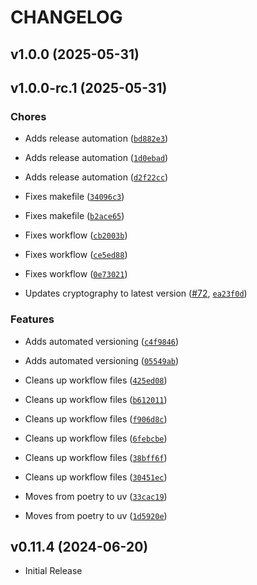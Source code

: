 # CHANGELOG

<!-- version list -->

## v1.0.0 (2025-05-31)


## v1.0.0-rc.1 (2025-05-31)

### Chores

- Adds release automation
  ([`bd882e3`](https://github.com/jamescrowley321/py-identity-model/commit/bd882e3473fe4c8d41a01136a0467504da0f187c))

- Adds release automation
  ([`1d0ebad`](https://github.com/jamescrowley321/py-identity-model/commit/1d0ebadee9a7311577cbef9f8fd66553fa7adb4a))

- Adds release automation
  ([`d2f22cc`](https://github.com/jamescrowley321/py-identity-model/commit/d2f22cc42905bf0692889f79bad3f107283535ff))

- Fixes makefile
  ([`34096c3`](https://github.com/jamescrowley321/py-identity-model/commit/34096c36d558d12dd043e14a7fc7f5e7b4d226bc))

- Fixes makefile
  ([`b2ace65`](https://github.com/jamescrowley321/py-identity-model/commit/b2ace65b9c7f18be41f369a3b2675bbc095f85a4))

- Fixes workflow
  ([`cb2003b`](https://github.com/jamescrowley321/py-identity-model/commit/cb2003b720e1b9c59ae934a859c55eaaf5743904))

- Fixes workflow
  ([`ce5ed88`](https://github.com/jamescrowley321/py-identity-model/commit/ce5ed88d4cbd1550116acda3996922b393d80238))

- Fixes workflow
  ([`0e73021`](https://github.com/jamescrowley321/py-identity-model/commit/0e7302149d314216e532372231a35b3f8a9ab4dd))

- Updates cryptography to latest version
  ([#72](https://github.com/jamescrowley321/py-identity-model/pull/72),
  [`ea23f0d`](https://github.com/jamescrowley321/py-identity-model/commit/ea23f0d0d340d454a7f58490cd14a6b46a762a5c))

### Features

- Adds automated versioning
  ([`c4f9846`](https://github.com/jamescrowley321/py-identity-model/commit/c4f9846a51d3414ab57e1668decd6cf351f6e0b6))

- Adds automated versioning
  ([`05549ab`](https://github.com/jamescrowley321/py-identity-model/commit/05549abdbc1d8eeb82b41da0778db311782c75ac))

- Cleans up workflow files
  ([`425ed08`](https://github.com/jamescrowley321/py-identity-model/commit/425ed0840fd1224d87eb84ff708b23dea8499c47))

- Cleans up workflow files
  ([`b612011`](https://github.com/jamescrowley321/py-identity-model/commit/b61201148de7582d2f2c6b5ed24c067bb9998aed))

- Cleans up workflow files
  ([`f906d8c`](https://github.com/jamescrowley321/py-identity-model/commit/f906d8c5876408df9e3501d5cde5a891379fa72d))

- Cleans up workflow files
  ([`6febcbe`](https://github.com/jamescrowley321/py-identity-model/commit/6febcbe53ec61c2b0a7f00f9c3d9cce99ac61b68))

- Cleans up workflow files
  ([`38bff6f`](https://github.com/jamescrowley321/py-identity-model/commit/38bff6fef5ff58b149604f1e750b825fdff61890))

- Cleans up workflow files
  ([`30451ec`](https://github.com/jamescrowley321/py-identity-model/commit/30451ec38f691cedce7ad30ecff1aeda4011e3bf))

- Moves from poetry to uv
  ([`33cac19`](https://github.com/jamescrowley321/py-identity-model/commit/33cac199e25e635dd228cbcf9d34f935ce45582b))

- Moves from poetry to uv
  ([`1d5920e`](https://github.com/jamescrowley321/py-identity-model/commit/1d5920e14b1a4b5229c8f10909fc375e193510bb))


## v0.11.4 (2024-06-20)

- Initial Release
